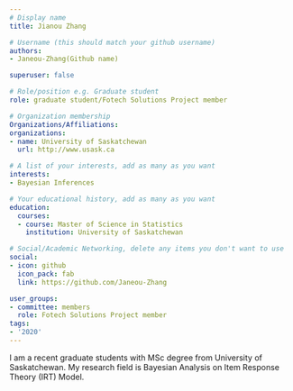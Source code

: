 ```yaml
---
# Display name
title: Jianou Zhang

# Username (this should match your github username)
authors:
- Janeou-Zhang(Github name)

superuser: false

# Role/position e.g. Graduate student
role: graduate student/Fotech Solutions Project member

# Organization membership
Organizations/Affiliations:
organizations:
- name: University of Saskatchewan
  url: http://www.usask.ca

# A list of your interests, add as many as you want
interests:
- Bayesian Inferences

# Your educational history, add as many as you want
education: 
  courses:
  - course: Master of Science in Statistics
    institution: University of Saskatchewan

# Social/Academic Networking, delete any items you don't want to use
social:
- icon: github
  icon_pack: fab
  link: https://github.com/Janeou-Zhang

user_groups:
- committee: members
  role: Fotech Solutions Project member
tags:
- '2020'
---
```

I am a recent graduate students with MSc degree from University of Saskatchewan. My research field is Bayesian Analysis on Item Response Theory (IRT) Model. 
